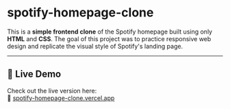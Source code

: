 # spotify-homepage-clone

This is a **simple frontend clone** of the Spotify homepage built using only **HTML** and **CSS**. The goal of this project was to practice responsive web design and replicate the visual style of Spotify's landing page.

---

## 🚀 Live Demo

Check out the live version here:  
🔗 [spotify-homepage-clone.vercel.app](https://spotify-homepage-clone-mpwm.vercel.app/)
